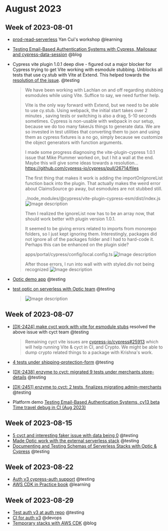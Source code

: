 # August 2023

## Week of 2023-08-01

* [prod-read-serverless](https://github.com/muratkeremozcan/prod-ready-serverless) Yan Cui's workshop @learning

* [Testing Email-Based Authentication Systems with Cypress, Mailosaur and cypress-data-session](https://dev.to/muratkeremozcan/testing-email-based-authentication-systems-with-cypress-mailosaur-and-cypress-data-session-j12) @blog

* Cypress vite plugin 1.0.1 deep dive - figured out a major blocker for Cypress trying to get Vite working with esmodule stubbing. Unblocks all tests that use cy.stub with Vite at Extend. This helped towards the [resolution of the issue](https://github.com/cypress-io/cypress/pull/27461). @testing 

  > We have been working with Lachlan on and off regarding stubbing esmodules while using Vite. Suffice to say, we need further help.
  >
  > Vite is the only way forward with Extend, but we need to be able to use cy.stub. Using webpack, the initial start takes over 2 minutes , saving tests or switching is also a drag, 5-10 seconds sometimes. Cypress is non-usable with webpack in our setup, because we do too many fakerJs things to generate data. We are so invested in test utilities that converting them to json and using them as cypress fixtures is a no go, simply because we customize the object generators with function arguments.
  >
  > I made some progress diagnosing the vite-plugin-cypress 1.0.1 issue that Mike Plummer worked on, but I hit a wall at the end. Maybe this will give some ideas towards a resolution...
  > https://github.com/cypress-io/cypress/pull/26714/files
  >
  > The first thing that makes it work is adding the importOnIgnoreList function back into the plugin.
  > That actually makes the weird error about ClaimsSource go away, but esmodules are not stubbed still.
  >
  > ./node_modules/@cypress/vite-plugin-cypress-esm/dist/index.js
  > ![Image description](https://dev-to-uploads.s3.amazonaws.com/uploads/articles/hspntrtu4li3sswqf6u5.png)
  >
  > Then I realized the ignoreList now has to be an array now, that should work better with plugin version 1.0.1.
  >
  > It seemed to be giving errors related to imports from monorepo folders, so I just kept ignoring them. Interestingly, packages did not ignore all of the packages folder and I had to hard-code it. Perhaps this can be enhanced on the plugin side?
  >
  > apps/portal/cypress/config/local.config.ts
  > ![Image description](https://dev-to-uploads.s3.amazonaws.com/uploads/articles/wjgirsgv6pfl2pks6ogq.png)
  >
  > After those errors, I run into wall with with styled.div not being recognized
  > ![Image description](https://dev-to-uploads.s3.amazonaws.com/uploads/articles/phm1j6dbn1akimqohcra.png)
  
* [Optic demo app](https://github.com/muratkeremozcan/bookstore-api) @testing

* [test optic on serverless with Optic team](https://github.com/muratkeremozcan/prod-ready-serverless/pull/39/files) @testing 

  > ![Image description](https://dev-to-uploads.s3.amazonaws.com/uploads/articles/4cvre5mqouf2kkmq5cbk.png)

  

## Week of 2023-08-07

* [[DX-2424] make cyct work with vite for esmodule stubs](https://github.com/helloextend/client/pull/6798) resolved the above issue with cyct team @testing

  > Remaining cyct vite issues are [cypress-io/cypress#25913](https://github.com/cypress-io/cypress/issues/25913) which will help running Vite & cyct in CI, and Crypto. We might be able to dump crypto related things to a package with Krishna's work.
  
* [4 tests under shipping-protection-form](https://github.com/helloextend/client/pull/6802) @testing

* [[DX-2438\] enzyme to cyct: migrated 9 tests under merchants store-details](https://github.com/helloextend/client/pull/6807) @testing

* [[DX-2451] enzyme to cyct: 2 tests, finalizes migrating admin-merchants](https://github.com/helloextend/client/pull/6814) @testing

* Platform demo [Testing Email-Based Authentication Systems, cy13 beta Time travel debug in CI (Aug 2023)](https://helloextend.atlassian.net/wiki/spaces/ENG/pages/1745256527/Testing+Email-Based+Authentication+Systems+cy13+beta+Time+travel+debug+in+CI+Aug+2023) 

## Week of 2023-08-15

* [5 cyct and interesting faker issue with data being 0](https://github.com/helloextend/client/pull/6826) @testing
* [Made Optic work with the external serverless stack](https://github.com/muratkeremozcan?tab=repositories) @testing
* [Documenting and Testing Schemas of Serverless Stacks with Optic & Cypress](https://dev.to/muratkeremozcan/schema-testing-serverless-stacks-with-optic-cypress-26f5) @testing

## Week of 2023-08-22

* [Auth v3 cypress-auth support](https://github.com/helloextend/cypress-auth/pull/235) @testing
* [AWS CDK in Practice book](https://github.com/muratkeremozcan/aws-cdk-in-practice) @learning

## Week of 2023-08-29

* [Test auth v3 at auth repo](https://github.com/helloextend/authentication-service/pull/561) @testing
* [CI for auth v3](https://github.com/helloextend/gha-reusable-workflows/pull/474) @devops
* [Temporary stacks with AWS CDK](https://www.youtube.com/watch?v=DkIdmwmM2SY&t=1s) @blog

